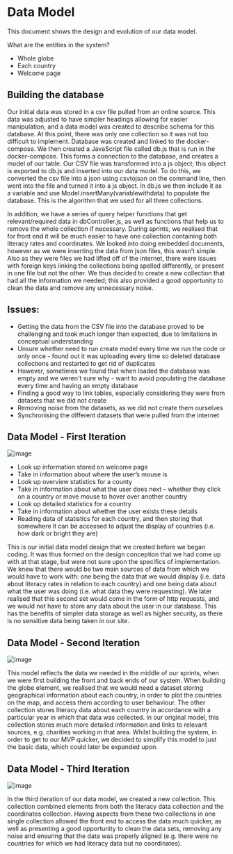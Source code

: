 # Data Model

This document shows the design and evolution of our data model.

What are the entities in the system?
*	Whole globe
*	Each country
*	Welcome page

## Building the database 

Our initial data was stored in a csv file pulled from an online source. This data was adjusted to have simpler headings allowing for easier manipulation, and a data model was created to describe schema for this database. At this point, there was only one collection so it was not too difficult to implement. Database was created and linked to the docker-compose. We then created a JavaScript file called db.js that is run in the docker-compose. This forms a connection to the database, and creates a model of our table. Our CSV file was transformed into a js object; this object is exported to db.js and inserted into our data model. To do this, we converted the csv file into a json using csvtojson on the command line, then went into the file and turned it into a js object. In db.js we then include it as a variable and use Model.insertMany(variablewithdata) to populate the database. This is the algorithm that we used for all three collections.

In addition, we have a series of query helper functions that get relevant/required data in dbController.js, as well as functions that help us to remove the whole collection if necessary. During sprints, we realised that for front end it will be much easier to have one collection containing both literacy rates and coordinates. We looked into doing embedded documents, however as we were inserting the data from json files, this wasn’t simple. Also as they were files we had lifted off of the internet, there were issues with foreign keys linking the collections being spelled differently, or present in one file but not the other. We thus decided to create a new collection that had all the information we needed; this also provided a good opportunity to clean the data and remove any unnecessary noise.

## Issues: 

* Getting the data from the CSV file into the database proved to be challenging and took much longer than expected, due to limitations in conceptual understanding 
* Unsure whether need to run create model every time we run the code or only once - found out it was uploading every time so deleted database collections and restarted to get rid of duplicates 
* However, sometimes we found that when loaded the database was empty and we weren't sure why - want to avoid populating the database every time and having an empty database
* Finding a good way to link tables, especially considering they were from datasets that we did not create 
* Removing noise from the datasets, as we did not create them ourselves
* Synchronising the different datasets that were pulled from the internet

## Data Model - First Iteration
![image](https://user-images.githubusercontent.com/45073537/116996776-d82f7d80-acd3-11eb-9629-774d2931b08d.png)

*	Look up information stored on welcome page
*	Take in information about where the user’s mouse is
*	Look up overview statistics for a county
*	Take in information about what the user does next – whether they click on a country or move mouse to hover over another country
*	Look up detailed statistics for a country
*	Take in information about whether the user exists these details
*	Reading data of statistics for each country, and then storing that somewhere it can be accessed to adjust the display of countries (i.e. how dark or bright they are)

This is our initial data model design that we created before we began coding. It was thus formed on the design conception that we had come up with at that stage, but were not sure upon the specifics of implementation. We knew that there would be two main sources of data from which we would have to work with: one being the data that we would display (i.e. data about literacy rates in relation to each country) and one being data about what the user was doing (i.e. what data they were requesting). We later realised that this second set would come in the form of http requests, and we would not have to store any data about the user in our database. This has the benefits of simpler data storage
as well as higher security, as there is no sensitive data being taken in our site.

## Data Model - Second Iteration
![image](https://user-images.githubusercontent.com/45073537/117008188-5c88fd00-ace2-11eb-861b-06f52baed76d.png)

This model reflects the data we needed in the middle of our sprints, when we were first building the front and back ends of our system. When building the globe element, we realised that we would need a dataset storing geographical information about each country, in order to plot the countries on the map, and access them according to user behaviour. The other collection stores literacy data about each country in accordance with a particular year in which that data was collected. In our original model, this collection stores much more detailed information and links to relevant sources, e.g. charities working in that area. Whilst building the system, in order to get to our MVP quicker, we decided to simplify this model to just the basic data, which could later be expanded upon.

## Data Model - Third Iteration
![image](https://user-images.githubusercontent.com/45073537/117008237-6b6faf80-ace2-11eb-8271-73d8342239c8.png)

In the third iteration of our data model, we created a new collection. This collection combined elements from both the literacy data collection and the coordinates collection. Having aspects from these two collections in one single collection allowed the front end to access the data much quicker, as well as presenting a good opportunity to clean the data sets, removing any noise and ensuring that the data was properly aligned (e.g. there were no countries for which we had literacy data but no coordinates).
